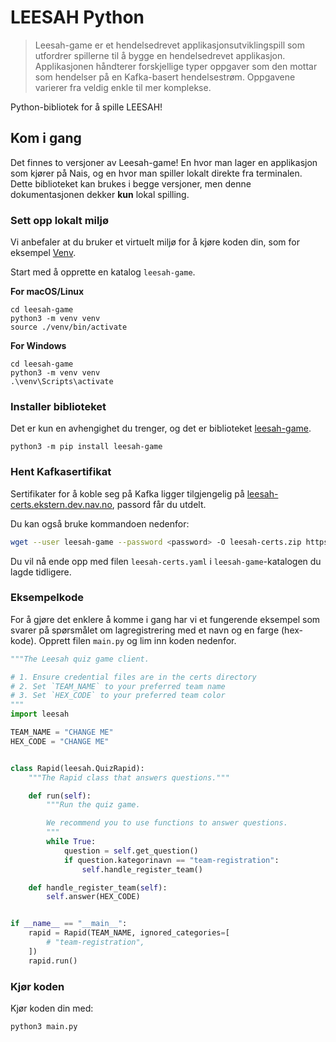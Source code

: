 # LEESAH Python

> Leesah-game er et hendelsedrevet applikasjonsutviklingspill som utfordrer spillerne til å bygge en hendelsedrevet applikasjon. 
> Applikasjonen håndterer forskjellige typer oppgaver som den mottar som hendelser på en Kafka-basert hendelsestrøm. 
> Oppgavene varierer fra veldig enkle til mer komplekse.

Python-bibliotek for å spille LEESAH!

## Kom i gang

Det finnes to versjoner av Leesah-game!
En hvor man lager en applikasjon som kjører på Nais, og en hvor man spiller lokalt direkte fra terminalen.
Dette biblioteket kan brukes i begge versjoner, men denne dokumentasjonen dekker **kun** lokal spilling.

### Sett opp lokalt miljø

Vi anbefaler at du bruker et virtuelt miljø for å kjøre koden din, som for eksempel [Venv](https://packaging.python.org/en/latest/guides/installing-using-pip-and-virtual-environments/).

Start med å opprette en katalog `leesah-game`.

**For macOS/Linux**
```shell
cd leesah-game
python3 -m venv venv
source ./venv/bin/activate
```

**For Windows**
```shell
cd leesah-game
python3 -m venv venv
.\venv\Scripts\activate
```

### Installer biblioteket

Det er kun en avhengighet du trenger, og det er biblioteket [leesah-game](https://pypi.org/project/leesah-game/).

```shell
python3 -m pip install leesah-game
```

### Hent Kafkasertifikat

Sertifikater for å koble seg på Kafka ligger tilgjengelig på [leesah-certs.ekstern.dev.nav.no](https://leesah-certs.ekstern.dev.nav.no), passord får du utdelt.

Du kan også bruke kommandoen nedenfor:

```bash
wget --user leesah-game --password <password> -O leesah-certs.zip https://leesah-certs.ekstern.dev.nav.no && unzip leesah-certs.zip 
```

Du vil nå ende opp med filen `leesah-certs.yaml` i `leesah-game`-katalogen du lagde tidligere.

### Eksempelkode

For å gjøre det enklere å komme i gang har vi et fungerende eksempel som svarer på spørsmålet om lagregistrering med et navn og en farge (hex-kode).
Opprett filen `main.py` og lim inn koden nedenfor.

```python
"""The Leesah quiz game client.

# 1. Ensure credential files are in the certs directory
# 2. Set `TEAM_NAME` to your preferred team name
# 3. Set `HEX_CODE` to your preferred team color
"""
import leesah

TEAM_NAME = "CHANGE ME"
HEX_CODE = "CHANGE ME"


class Rapid(leesah.QuizRapid):
    """The Rapid class that answers questions."""

    def run(self):
        """Run the quiz game.

        We recommend you to use functions to answer questions.
        """
        while True:
            question = self.get_question()
            if question.kategorinavn == "team-registration":
                self.handle_register_team()

    def handle_register_team(self):
        self.answer(HEX_CODE)


if __name__ == "__main__":
    rapid = Rapid(TEAM_NAME, ignored_categories=[
        # "team-registration",
    ])
    rapid.run()
```

### Kjør koden

Kjør koden din med:

```shell
python3 main.py
```
